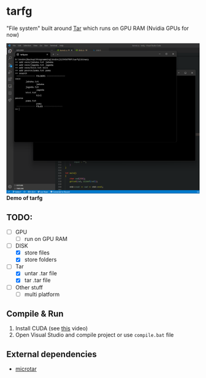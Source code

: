 # tarfg

"File system" built around [Tar](https://wiki.osdev.org/Tar) which runs on GPU RAM (Nvidia GPUs for now)

![image](program.png)
**Demo of tarfg**

## TODO:

-   [ ] GPU
    -   [ ] run on GPU RAM
-   [ ] DISK
    -   [x] store files
    -   [x] store folders
-   [ ] Tar
    -   [x] untar .tar file
    -   [x] tar .tar file
-   [ ] Other stuff
    -   [ ] multi platform

## Compile & Run

1. Install CUDA (see [this](https://www.youtube.com/watch?v=8sDg-lD1fZQ) video)
2. Open Visual Studio and compile project or use `compile.bat` file

## External dependencies

-   [microtar](https://github.com/rxi/microtar)
